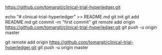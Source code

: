 https://github.com/tomargit/clinical-trial-hyperledger.git

echo "# clinical-trial-hyperledger" >> README.md
git init
git add README.md
git commit -m "first commit"
git remote add origin https://github.com/tomargit/clinical-trial-hyperledger.git
git push -u origin master


git remote add origin https://github.com/tomargit/clinical-trial-hyperledger.git
git push -u origin master
